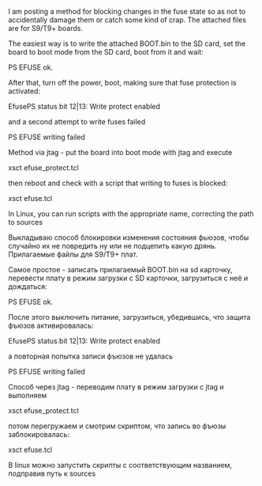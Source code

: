 I am posting a method for blocking changes in the fuse state so as not to accidentally damage them or catch some kind of crap. The attached files are for S9/T9+ boards.

The easiest way is to write the attached BOOT.bin to the SD card, set the board to boot mode from the SD card, boot from it and wait:

PS EFUSE ok.

After that, turn off the power, boot, making sure that fuse protection is activated:

EfusePS status bit 12|13: Write protect enabled

and a second attempt to write fuses failed

PS EFUSE writing failed

Method via jtag - put the board into boot mode with jtag and execute

xsct efuse_protect.tcl

then reboot and check with a script that writing to fuses is blocked:

xsct efuse.tcl

In Linux, you can run scripts with the appropriate name, correcting the path to sources



Выкладываю способ блокировки изменения состояния фьюзов, чтобы случайно их не повредить ну или не подцепить какую дрянь. Прилагаемые файлы для S9/T9+ плат.

Самое простое - записать прилагаемый BOOT.bin на sd карточку, перевести плату в режим загрузки с SD карточки, загрузиться с неё и дождаться: 

PS EFUSE ok.

После этого выключить питание, загрузиться, убедившись, что защита фъюзов активировалась:

EfusePS status bit 12|13: Write protect enabled

а повторная попытка записи фъюзов  не удалась

PS EFUSE writing failed  

Способ через jtag - переводим плату в режим загрузки с jtag и выполняем 

xsct efuse_protect.tcl

потом перегружаем и смотрим скриптом, что запись во фъюзы заблокировалась:

xsct efuse.tcl

В linux можно запустить скрипты с соответствующим названием, подправив путь к sources
